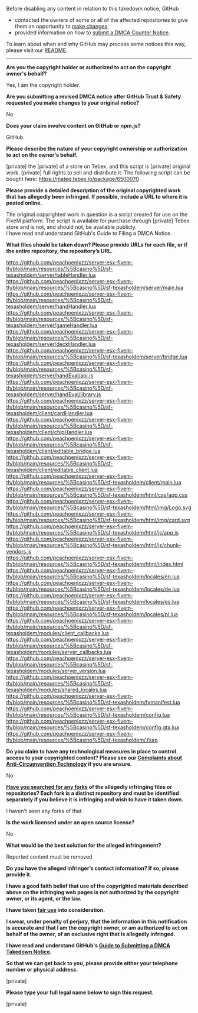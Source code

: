 Before disabling any content in relation to this takedown notice, GitHub
- contacted the owners of some or all of the affected repositories to give them an opportunity to [make changes](https://docs.github.com/en/github/site-policy/dmca-takedown-policy#a-how-does-this-actually-work).
- provided information on how to [submit a DMCA Counter Notice](https://docs.github.com/en/articles/guide-to-submitting-a-dmca-counter-notice).

To learn about when and why GitHub may process some notices this way, please visit our [README](https://github.com/github/dmca/blob/master/README.md#anatomy-of-a-takedown-notice).

---

**Are you the copyright holder or authorized to act on the copyright owner's behalf?**

Yes, I am the copyright holder.

**Are you submitting a revised DMCA notice after GitHub Trust & Safety requested you make changes to your original notice?**

No

**Does your claim involve content on GitHub or npm.js?**

GitHub

**Please describe the nature of your copyright ownership or authorization to act on the owner's behalf.**

[private] the [private] of a store on Tebex, and this script is [private] original work. [private] full rights to sell and distribute it. The following script can be bought here: https://mateq.tebex.io/package/6500070

**Please provide a detailed description of the original copyrighted work that has allegedly been infringed. If possible, include a URL to where it is posted online.**

The original copyrighted work in question is a script created for use on the FiveM platform. The script is available for purchase through [private] Tebex store and is not, and should not, be available publicly.  
I have read and understand GitHub's Guide to Filing a DMCA Notice.

**What files should be taken down? Please provide URLs for each file, or if the entire repository, the repository’s URL.**

https://github.com/peachoenixzz/server-esx-fivem-th/blob/main/resources/%5Bcasino%5D/sf-texasholdem/server/tableHandler.lua  
https://github.com/peachoenixzz/server-esx-fivem-th/blob/main/resources/%5Bcasino%5D/sf-texasholdem/server/main.lua  
https://github.com/peachoenixzz/server-esx-fivem-th/blob/main/resources/%5Bcasino%5D/sf-texasholdem/server/handHandler.lua  
https://github.com/peachoenixzz/server-esx-fivem-th/blob/main/resources/%5Bcasino%5D/sf-texasholdem/server/gameHandler.lua  
https://github.com/peachoenixzz/server-esx-fivem-th/blob/main/resources/%5Bcasino%5D/sf-texasholdem/server/deckHandler.lua  
https://github.com/peachoenixzz/server-esx-fivem-th/blob/main/resources/%5Bcasino%5D/sf-texasholdem/server/bridge.lua  
https://github.com/peachoenixzz/server-esx-fivem-th/blob/main/resources/%5Bcasino%5D/sf-texasholdem/server/handEval/api.js  
https://github.com/peachoenixzz/server-esx-fivem-th/blob/main/resources/%5Bcasino%5D/sf-texasholdem/server/handEval/library.js  
https://github.com/peachoenixzz/server-esx-fivem-th/blob/main/resources/%5Bcasino%5D/sf-texasholdem/client/cardHandler.lua  
https://github.com/peachoenixzz/server-esx-fivem-th/blob/main/resources/%5Bcasino%5D/sf-texasholdem/client/chipHandler.lua  
https://github.com/peachoenixzz/server-esx-fivem-th/blob/main/resources/%5Bcasino%5D/sf-texasholdem/client/editable_bridge.lua  
https://github.com/peachoenixzz/server-esx-fivem-th/blob/main/resources/%5Bcasino%5D/sf-texasholdem/client/editable_client.lua  
https://github.com/peachoenixzz/server-esx-fivem-th/blob/main/resources/%5Bcasino%5D/sf-texasholdem/client/main.lua  
https://github.com/peachoenixzz/server-esx-fivem-th/blob/main/resources/%5Bcasino%5D/sf-texasholdem/html/css/app.css  
https://github.com/peachoenixzz/server-esx-fivem-th/blob/main/resources/%5Bcasino%5D/sf-texasholdem/html/img/Logo.svg  
https://github.com/peachoenixzz/server-esx-fivem-th/blob/main/resources/%5Bcasino%5D/sf-texasholdem/html/img/card.svg  
https://github.com/peachoenixzz/server-esx-fivem-th/blob/main/resources/%5Bcasino%5D/sf-texasholdem/html/js/app.js  
https://github.com/peachoenixzz/server-esx-fivem-th/blob/main/resources/%5Bcasino%5D/sf-texasholdem/html/js/chunk-vendors.js  
https://github.com/peachoenixzz/server-esx-fivem-th/blob/main/resources/%5Bcasino%5D/sf-texasholdem/html/index.html  
https://github.com/peachoenixzz/server-esx-fivem-th/blob/main/resources/%5Bcasino%5D/sf-texasholdem/locales/en.lua  
https://github.com/peachoenixzz/server-esx-fivem-th/blob/main/resources/%5Bcasino%5D/sf-texasholdem/locales/de.lua  
https://github.com/peachoenixzz/server-esx-fivem-th/blob/main/resources/%5Bcasino%5D/sf-texasholdem/locales/es.lua  
https://github.com/peachoenixzz/server-esx-fivem-th/blob/main/resources/%5Bcasino%5D/sf-texasholdem/locales/pl.lua  
https://github.com/peachoenixzz/server-esx-fivem-th/blob/main/resources/%5Bcasino%5D/sf-texasholdem/modules/client_callbacks.lua  
https://github.com/peachoenixzz/server-esx-fivem-th/blob/main/resources/%5Bcasino%5D/sf-texasholdem/modules/server_callbacks.lua  
https://github.com/peachoenixzz/server-esx-fivem-th/blob/main/resources/%5Bcasino%5D/sf-texasholdem/modules/server_version.lua  
https://github.com/peachoenixzz/server-esx-fivem-th/blob/main/resources/%5Bcasino%5D/sf-texasholdem/modules/shared_locales.lua  
https://github.com/peachoenixzz/server-esx-fivem-th/blob/main/resources/%5Bcasino%5D/sf-texasholdem/fxmanifest.lua  
https://github.com/peachoenixzz/server-esx-fivem-th/blob/main/resources/%5Bcasino%5D/sf-texasholdem/config.lua  
https://github.com/peachoenixzz/server-esx-fivem-th/blob/main/resources/%5Bcasino%5D/sf-texasholdem/config.gta.lua  
https://github.com/peachoenixzz/server-esx-fivem-th/blob/main/resources/%5Bcasino%5D/sf-texasholdem/.fxap  

**Do you claim to have any technological measures in place to control access to your copyrighted content? Please see our <a href="https://docs.github.com/articles/guide-to-submitting-a-dmca-takedown-notice#complaints-about-anti-circumvention-technology">Complaints about Anti-Circumvention Technology</a> if you are unsure.**

No

**<a href="https://docs.github.com/articles/dmca-takedown-policy#b-what-about-forks-or-whats-a-fork">Have you searched for any forks</a> of the allegedly infringing files or repositories? Each fork is a distinct repository and must be identified separately if you believe it is infringing and wish to have it taken down.**

I haven't seen any forks of that

**Is the work licensed under an open source license?**

No

**What would be the best solution for the alleged infringement?**

Reported content must be removed

**Do you have the alleged infringer’s contact information? If so, please provide it.**

**I have a good faith belief that use of the copyrighted materials described above on the infringing web pages is not authorized by the copyright owner, or its agent, or the law.**

**I have taken <a href="https://www.lumendatabase.org/topics/22">fair use</a> into consideration.**

**I swear, under penalty of perjury, that the information in this notification is accurate and that I am the copyright owner, or am authorized to act on behalf of the owner, of an exclusive right that is allegedly infringed.**

**I have read and understand GitHub's <a href="https://docs.github.com/articles/guide-to-submitting-a-dmca-takedown-notice/">Guide to Submitting a DMCA Takedown Notice</a>.**

**So that we can get back to you, please provide either your telephone number or physical address.**

[private]

**Please type your full legal name below to sign this request.**

[private]
